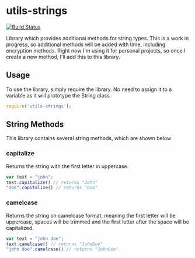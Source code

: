 utils-strings
=============
[![Build Status](https://travis-ci.org/fdvj/utils-strings.svg?branch=master)](https://travis-ci.org/fdvj/utils-strings)

Library which provides additional methods for string types.  This is a work in progress, so additional methods will be added with time, including encryption methods. Right now I'm using it for personal projects, so once I create a new method, I'll add this to this library.

Usage
-----

To use the library, simply require the library. No need to assign it to a variable as it will prototype the String class.

```javascript
require('utils-strings');
```

String Methods
--------------

This library contains several string methods, which are shown below

### capitalize

Returns the string with the first letter in uppercase.

```javascript
var text = "john";
text.capitalize() // returns "John"
"doe".capitalize() // returns "Doe"
```

### camelcase

Returns the string on camelcase format, meaning the first letter will be uppercase, spaces will be trimmed and the first letter after the space will be capitalized.

```javascript
var text = "john doe";
text.camelcase() // returns "JohnDoe"
"john doe".camelcase() // returns "JohnDoe"
```

